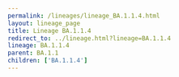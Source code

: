 ```yaml
---
permalink: /lineages/lineage_BA.1.1.4.html
layout: lineage_page
title: Lineage BA.1.1.4
redirect_to: ../lineage.html?lineage=BA.1.1.4
lineage: BA.1.1.4
parent: BA.1.1
children: ['BA.1.1.4']
---
```


